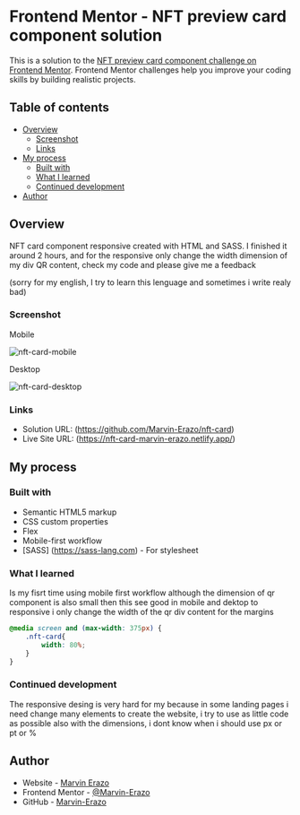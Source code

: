 # Frontend Mentor - NFT preview card component solution

This is a solution to the [NFT preview card component challenge on Frontend Mentor](https://www.frontendmentor.io/challenges/nft-preview-card-component-SbdUL_w0U). Frontend Mentor challenges help you improve your coding skills by building realistic projects. 

## Table of contents

- [Overview](#overview)
  - [Screenshot](#screenshot)
  - [Links](#links)
- [My process](#my-process)
  - [Built with](#built-with)
  - [What I learned](#what-i-learned)
  - [Continued development](#continued-development)
- [Author](#author)

## Overview
NFT card component responsive created with HTML and SASS.
I finished it around 2 hours, and for the responsive only change the width dimension of my div QR content, check my code and please give me a feedback

(sorry for my english, I try to learn this lenguage and sometimes i write realy bad)

### Screenshot

Mobile

![nft-card-mobile](https://user-images.githubusercontent.com/90436675/158727238-885cfe43-6def-4672-8ec1-070b25328848.png)


Desktop

![nft-card-desktop](https://user-images.githubusercontent.com/90436675/158727246-c2a4e4c3-0ed1-4d45-9ae5-8c4a90736954.png)


### Links

- Solution URL: (https://github.com/Marvin-Erazo/nft-card)
- Live Site URL: (https://nft-card-marvin-erazo.netlify.app/)

## My process

### Built with

- Semantic HTML5 markup
- CSS custom properties
- Flex
- Mobile-first workflow
- [SASS] (https://sass-lang.com) - For stylesheet


### What I learned

Is my fisrt time using mobile first workflow although the dimension of qr component is also small then this see good in mobile and dektop to responsive i only change the width of the qr div content for the margins

```css
@media screen and (max-width: 375px) {
    .nft-card{
        width: 80%;
    }
}
```
### Continued development

The responsive desing is very hard for my because in some landing pages i need change many elements to create the website, i try to use as little code as possible also with the dimensions, i dont know when i should use px or pt or %

## Author

- Website - [Marvin Erazo](https://marvin-erazo.github.io/)
- Frontend Mentor - [@Marvin-Erazo](https://www.frontendmentor.io/profile/Marvin-Erazo)
- GitHub - [Marvin-Erazo](https://github.com/Marvin-Erazo)




